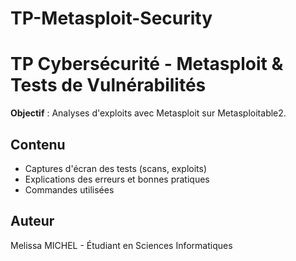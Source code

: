 # TP-Metasploit-Security

# TP Cybersécurité - Metasploit & Tests de Vulnérabilités

**Objectif** : Analyses d'exploits avec Metasploit sur Metasploitable2.

## Contenu
- Captures d'écran des tests (scans, exploits)
- Explications des erreurs et bonnes pratiques
- Commandes utilisées

## Auteur
Melissa MICHEL - Étudiant en Sciences Informatiques
